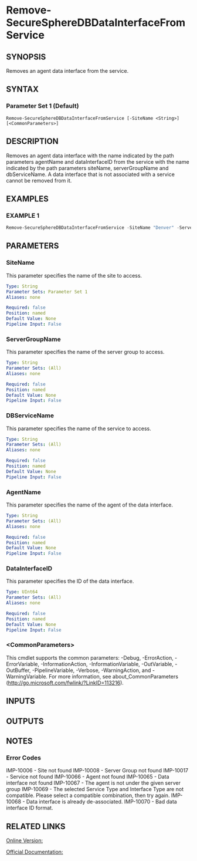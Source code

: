﻿# Remove-SecureSphereDBDataInterfaceFromService

## SYNOPSIS
Removes an agent data interface from the service.

## SYNTAX

### Parameter Set 1 (Default)
```
Remove-SecureSphereDBDataInterfaceFromService [-SiteName <String>] [<CommonParameters>]
```

## DESCRIPTION
Removes an agent data interface with the name indicated by the path parameters agentName and dataInterfaceID from the service with the name indicated by the path parameters siteName, serverGroupName and dbServiceName. A data interface that is not associated with a service cannot be removed from it.

## EXAMPLES

### EXAMPLE 1

```powershell
Remove-SecureSphereDBDataInterfaceFromService -SiteName "Denver" -ServerGroupName "HR-Prod" -DBServiceName "Payroll-Oracle9" -AgentName "PayrollAgent34" -DataInterfaceID 489948942995613687
```

## PARAMETERS

### SiteName
This parameter specifies the name of the site to access.

```yaml
Type: String
Parameter Sets: Parameter Set 1
Aliases: none

Required: false
Position: named
Default Value: None
Pipeline Input: False
```

### ServerGroupName
This parameter specifies the name of the server group to access.

```yaml
Type: String
Parameter Sets: (All)
Aliases: none

Required: false
Position: named
Default Value: None
Pipeline Input: False
```

### DBServiceName
This parameter specifies the name of the service to access.

```yaml
Type: String
Parameter Sets: (All)
Aliases: none

Required: false
Position: named
Default Value: None
Pipeline Input: False
```

### AgentName
This parameter specifies the name of the agent of the data interface.

```yaml
Type: String
Parameter Sets: (All)
Aliases: none

Required: false
Position: named
Default Value: None
Pipeline Input: False
```

### DataInterfaceID
This parameter specifies the ID of the data interface.

```yaml
Type: UInt64
Parameter Sets: (All)
Aliases: none

Required: false
Position: named
Default Value: None
Pipeline Input: False
```

### \<CommonParameters\>
This cmdlet supports the common parameters: -Debug, -ErrorAction, -ErrorVariable, -InformationAction, -InformationVariable, -OutVariable, -OutBuffer, -PipelineVariable, -Verbose, -WarningAction, and -WarningVariable. For more information, see about_CommonParameters (http://go.microsoft.com/fwlink/?LinkID=113216).

## INPUTS

## OUTPUTS

## NOTES

### Error Codes
IMP-10006 - Site not found
IMP-10008 - Server Group not found
IMP-10017 - Service not found
IMP-10066 - Agent not found
IMP-10065 - Data interface not found
IMP-10067 - The agent is not under the given server group
IMP-10069 - The selected Service Type and Interface Type are not compatible. Please select a compatible combination, then try again.
IMP-10068 - Data interface is already de-associated.
IMP-10070 - Bad data interface ID format.

## RELATED LINKS

[Online Version:](https://github.com/akshinmustafayev/SecureSpherePS/tree/master/Documentation)

[Official Documentation:](https://docs.imperva.com/bundle/v13.6-api-reference-guide/page/77726.htm)



